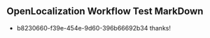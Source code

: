 ## OpenLocalization Workflow Test MarkDown
* b8230660-f39e-454e-9d60-396b66692b34 thanks!

<!--HONumber=Jul16_HO5-->


